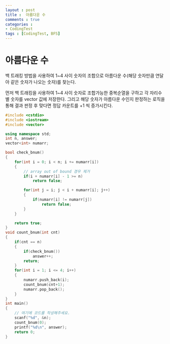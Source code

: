 ```yaml
---
layout : post
title :  아름다운 수
comments : true
categories : 
- CodingTest
tags : [CodingTest, BFS]
---
```

#   아름다운 수

백 트래킹 방법을 사용하여 1~4 사이 숫자의 조합으로 아름다운 수(해당 숫자만큼 연달아 같은 숫자가 나오는 숫자)를 찾는다.

먼저 백 트래킹을 사용하여 1~4 사이 숫자로 조합가능한 중복순열을 구하고 각 자리수 별 숫자를 vector 값에 저장한다. 그리고 해당 숫자가 아름다운 수인지 판정하는 로직을 통해 결과 판정 후 맞다면 정답 카운트를 +1 씩 증가시킨다.

```cpp
#include <cstdio>
#include <iostream>
#include <vector>

using namespace std;
int n, answer;
vector<int> numarr;

bool check_bnum()
{
    for(int i = 0; i < n; i += numarr[i])
    {
        // array out of bound 경우 제거
        if(i + numarr[i] - 1 >= n)
            return false;

        for(int j = i; j < i + numarr[i]; j++)
        {
            if(numarr[i] != numarr[j])
                return false;
        }
    }

    return true;
}
void count_bnum(int cnt)
{
    if(cnt == n)
    {
        if(check_bnum())
            answer++;
        return;
    }
    for(int i = 1; i <= 4; i++)
    {
        numarr.push_back(i);
        count_bnum(cnt+1);
        numarr.pop_back();
    }
}
int main() 
{
    // 여기에 코드를 작성해주세요.
    scanf("%d", &n);
    count_bnum(0);
    printf("%d\n", answer);
    return 0;
}
```
